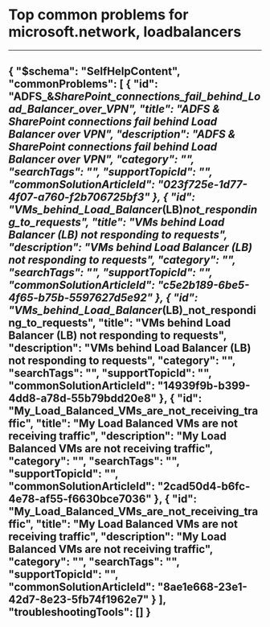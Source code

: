 <properties
	pageTitle="Top common problems for microsoft.network, loadbalancers"
	description="Top common problems for microsoft.network, loadbalancers"        
	service="microsoft.network"
	resource="loadbalancers"
	resourceTags=""
	authors="radwiv"
	ms.author="radwiv"
	displayOrder=""
	articleId="877bde65-b5de-4217-b595-c8a32711b7f0"
	selfHelpType="diagnoseandsolve"
	productPesIds=""
	cloudEnvironments="public"
/>
# Top common problems for microsoft.network, loadbalancers
---
{
    "$schema": "SelfHelpContent",
    "commonProblems": [
        {
            "id": "ADFS_&_SharePoint_connections_fail_behind_Load_Balancer_over_VPN",
            "title": "ADFS & SharePoint connections fail behind Load Balancer over VPN",
            "description": "ADFS & SharePoint connections fail behind Load Balancer over VPN",
            "category": "",
            "searchTags": "",
            "supportTopicId": "",
            "commonSolutionArticleId": "023f725e-1d77-4f07-a760-f2b706725bf3"
        },
        {
            "id": "VMs_behind_Load_Balancer_(LB)_not_responding_to_requests",
            "title": "VMs behind Load Balancer (LB) not responding to requests",
            "description": "VMs behind Load Balancer (LB) not responding to requests",
            "category": "",
            "searchTags": "",
            "supportTopicId": "",
            "commonSolutionArticleId": "c5e2b189-6be5-4f65-b75b-5597627d5e92"
        },
        {
            "id": "VMs_behind_Load_Balancer_(LB)_not_responding_to_requests",
            "title": "VMs behind Load Balancer (LB) not responding to requests",
            "description": "VMs behind Load Balancer (LB) not responding to requests",
            "category": "",
            "searchTags": "",
            "supportTopicId": "",
            "commonSolutionArticleId": "14939f9b-b399-4dd8-a78d-55b79bdd20e8"
        },
        {
            "id": "My_Load_Balanced_VMs_are_not_receiving_traffic",
            "title": "My Load Balanced VMs are not receiving traffic",
            "description": "My Load Balanced VMs are not receiving traffic",
            "category": "",
            "searchTags": "",
            "supportTopicId": "",
            "commonSolutionArticleId": "2cad50d4-b6fc-4e78-af55-f6630bce7036"
        },
        {
            "id": "My_Load_Balanced_VMs_are_not_receiving_traffic",
            "title": "My Load Balanced VMs are not receiving traffic",
            "description": "My Load Balanced VMs are not receiving traffic",
            "category": "",
            "searchTags": "",
            "supportTopicId": "",
            "commonSolutionArticleId": "8ae1e668-23e1-42d7-8e23-5fb74f1962e7"
        }
    ],
    "troubleshootingTools": []
}
---